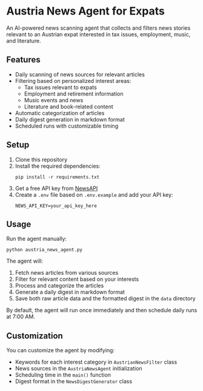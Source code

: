 # Austria News Agent for Expats

An AI-powered news scanning agent that collects and filters news stories relevant to an Austrian expat interested in tax issues, employment, music, and literature.

## Features

- Daily scanning of news sources for relevant articles
- Filtering based on personalized interest areas:
  - Tax issues relevant to expats
  - Employment and retirement information
  - Music events and news
  - Literature and book-related content
- Automatic categorization of articles
- Daily digest generation in markdown format
- Scheduled runs with customizable timing

## Setup

1. Clone this repository
2. Install the required dependencies:
   ```
   pip install -r requirements.txt
   ```
3. Get a free API key from [NewsAPI](https://newsapi.org/)
4. Create a `.env` file based on `.env.example` and add your API key:
   ```
   NEWS_API_KEY=your_api_key_here
   ```

## Usage

Run the agent manually:
```
python austria_news_agent.py
```

The agent will:
1. Fetch news articles from various sources
2. Filter for relevant content based on your interests
3. Process and categorize the articles
4. Generate a daily digest in markdown format
5. Save both raw article data and the formatted digest in the `data` directory

By default, the agent will run once immediately and then schedule daily runs at 7:00 AM.

## Customization

You can customize the agent by modifying:
- Keywords for each interest category in `AustrianNewsFilter` class
- News sources in the `AustriaNewsAgent` initialization
- Scheduling time in the `main()` function
- Digest format in the `NewsDigestGenerator` class